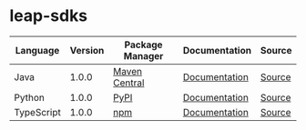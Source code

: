# leap-sdks

|Language|Version|Package Manager|Documentation|Source|
|-|-|-|-|-|
|Java|1.0.0|[Maven Central](https://central.sonatype.com/artifact/com.konfigthis.leap/leap-java-sdk/1.0.0)|[Documentation](https://github.com/konfig-dev/leap-sdks/tree/main/sdks/java/README.md)|[Source](https://github.com/konfig-dev/leap-sdks/tree/main/sdks/java)|
|Python|1.0.0|[PyPI](https://pypi.org/project/leap/1.0.0)|[Documentation](https://github.com/konfig-dev/leap-sdks/tree/main/sdks/python/README.md)|[Source](https://github.com/konfig-dev/leap-sdks/tree/main/sdks/python)|
|TypeScript|1.0.0|[npm](https://www.npmjs.com/package/@leap-ai/sdk/v/1.0.0)|[Documentation](https://github.com/konfig-dev/leap-sdks/tree/main/sdks/typescript/README.md)|[Source](https://github.com/konfig-dev/leap-sdks/tree/main/sdks/typescript)|
